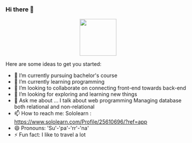 ### Hi there 👋




<div id="header" align="center"> <img src="https://giphy.com/gifs/scaler-official-computer-laptop-hello-world-hpXdHPfFI5wTABdDx9/giphy.gif" width="100"/> </div>


Here are some ideas to get you started:

- 🔭 I’m currently pursuing bachelor's course
- 🌱 I’m currently learning programming 
- 👯 I’m looking to collaborate on connecting front-end towards back-end
- 🤔 I’m looking for exploring and learning new things
- 💬 Ask me about ...
     I talk about web programming 
     Managing database both relational and non-relational
- 📫 How to reach me: 
     Sololearn : https://www.sololearn.com/Profile/25610696/?ref=app
- 😄 Pronouns: 'Su'-'pa'-'rr'-'na'
- ⚡ Fun fact: I like to travel a lot

